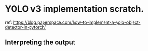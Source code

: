 # YOLO v3 implementation scratch.

ref: https://blog.paperspace.com/how-to-implement-a-yolo-object-detector-in-pytorch/

## Interpreting the output

